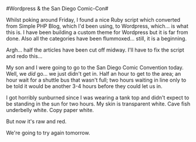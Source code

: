 #Wordpress & the San Diego Comic-Con#

Whilst poking around Friday, I found a nice Ruby script which converted from Simple PHP Blog, which I'd been using, to Wordpress, which... is what this is. I have been building a custom theme for Wordpress but it is far from done. Also all the categories have been flummoxed... still, it is a beginning.

Argh... half the articles have been cut off midway. I'll have to fix the script and redo this...

My son and I were going to go to the San Diego Comic Convention today. Well, we *did* go... we just didn't get in. Half an hour to get to the area; an hour wait for a shuttle bus that wasn't full; two hours waiting in line only to be told it would be another 3-4 hours before they could let us in.

I got horribly sunburned since I was wearing a tank top and didn't expect to be standing in the sun for two hours. My skin is transparent white. Cave fish underbelly white. Copy paper white.

But now it's raw and red.

We're going to try again tomorrow.
